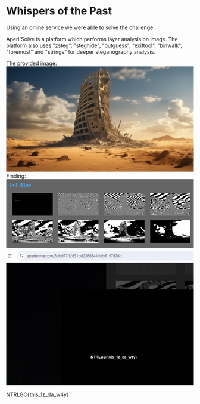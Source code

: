 # Whispers of the Past

Using an online service we were able to solve the challenge.

Aperi'Solve is a platform which performs layer analysis on image.
The platform also uses "zsteg", "steghide", "outguess", "exiftool", "binwalk", "foremost" and "strings" for deeper steganography analysis.


The provided image:
![whispersofthepast.png](whispersofthepast.png)
Finding:
![blue.JPG](blue.JPG)
![solution.JPG](solution.JPG)

NTRLGC{this_1z_da_w4y}
